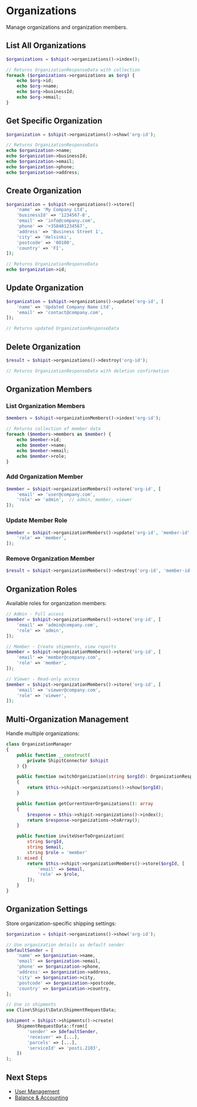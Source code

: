 # Organizations

Manage organizations and organization members.

## List All Organizations

```php
$organizations = $shipit->organizations()->index();

// Returns OrganizationResponseData with collection
foreach ($organizations->organizations as $org) {
    echo $org->id;
    echo $org->name;
    echo $org->businessId;
    echo $org->email;
}
```

## Get Specific Organization

```php
$organization = $shipit->organizations()->show('org-id');

// Returns OrganizationResponseData
echo $organization->name;
echo $organization->businessId;
echo $organization->email;
echo $organization->phone;
echo $organization->address;
```

## Create Organization

```php
$organization = $shipit->organizations()->store([
    'name' => 'My Company Ltd',
    'businessId' => '1234567-8',
    'email' => 'info@company.com',
    'phone' => '+358401234567',
    'address' => 'Business Street 1',
    'city' => 'Helsinki',
    'postcode' => '00100',
    'country' => 'FI',
]);

// Returns OrganizationResponseData
echo $organization->id;
```

## Update Organization

```php
$organization = $shipit->organizations()->update('org-id', [
    'name' => 'Updated Company Name Ltd',
    'email' => 'contact@company.com',
]);

// Returns updated OrganizationResponseData
```

## Delete Organization

```php
$result = $shipit->organizations()->destroy('org-id');

// Returns OrganizationResponseData with deletion confirmation
```

## Organization Members

### List Organization Members

```php
$members = $shipit->organizationMembers()->index('org-id');

// Returns collection of member data
foreach ($members->members as $member) {
    echo $member->id;
    echo $member->name;
    echo $member->email;
    echo $member->role;
}
```

### Add Organization Member

```php
$member = $shipit->organizationMembers()->store('org-id', [
    'email' => 'user@company.com',
    'role' => 'admin',  // admin, member, viewer
]);
```

### Update Member Role

```php
$member = $shipit->organizationMembers()->update('org-id', 'member-id', [
    'role' => 'member',
]);
```

### Remove Organization Member

```php
$result = $shipit->organizationMembers()->destroy('org-id', 'member-id');
```

## Organization Roles

Available roles for organization members:

```php
// Admin - Full access
$member = $shipit->organizationMembers()->store('org-id', [
    'email' => 'admin@company.com',
    'role' => 'admin',
]);

// Member - Create shipments, view reports
$member = $shipit->organizationMembers()->store('org-id', [
    'email' => 'member@company.com',
    'role' => 'member',
]);

// Viewer - Read-only access
$member = $shipit->organizationMembers()->store('org-id', [
    'email' => 'viewer@company.com',
    'role' => 'viewer',
]);
```

## Multi-Organization Management

Handle multiple organizations:

```php
class OrganizationManager
{
    public function __construct(
        private ShipitConnector $shipit
    ) {}

    public function switchOrganization(string $orgId): OrganizationResponseData
    {
        return $this->shipit->organizations()->show($orgId);
    }

    public function getCurrentUserOrganizations(): array
    {
        $response = $this->shipit->organizations()->index();
        return $response->organizations->toArray();
    }

    public function inviteUserToOrganization(
        string $orgId,
        string $email,
        string $role = 'member'
    ): mixed {
        return $this->shipit->organizationMembers()->store($orgId, [
            'email' => $email,
            'role' => $role,
        ]);
    }
}
```

## Organization Settings

Store organization-specific shipping settings:

```php
$organization = $shipit->organizations()->show('org-id');

// Use organization details as default sender
$defaultSender = [
    'name' => $organization->name,
    'email' => $organization->email,
    'phone' => $organization->phone,
    'address' => $organization->address,
    'city' => $organization->city,
    'postcode' => $organization->postcode,
    'country' => $organization->country,
];

// Use in shipments
use Cline\Shipit\Data\ShipmentRequestData;

$shipment = $shipit->shipments()->create(
    ShipmentRequestData::from([
        'sender' => $defaultSender,
        'receiver' => [...],
        'parcels' => [...],
        'serviceId' => 'posti.2103',
    ])
);
```

## Next Steps

- [User Management](./09-user-management.md)
- [Balance & Accounting](./10-balance-accounting.md)

